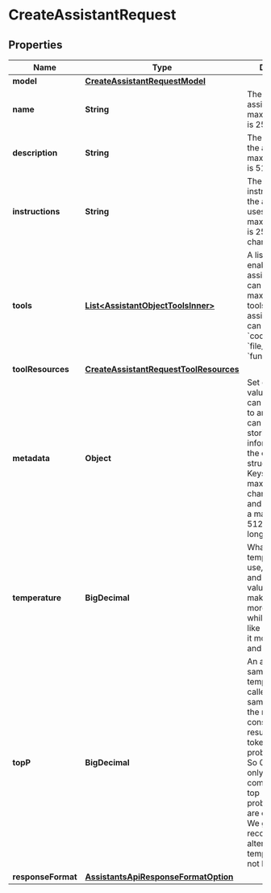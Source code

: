 

# CreateAssistantRequest


## Properties

| Name | Type | Description | Notes |
|------------ | ------------- | ------------- | -------------|
|**model** | [**CreateAssistantRequestModel**](CreateAssistantRequestModel.md) |  |  |
|**name** | **String** | The name of the assistant. The maximum length is 256 characters.  |  [optional] |
|**description** | **String** | The description of the assistant. The maximum length is 512 characters.  |  [optional] |
|**instructions** | **String** | The system instructions that the assistant uses. The maximum length is 256,000 characters.  |  [optional] |
|**tools** | [**List&lt;AssistantObjectToolsInner&gt;**](AssistantObjectToolsInner.md) | A list of tool enabled on the assistant. There can be a maximum of 128 tools per assistant. Tools can be of types &#x60;code_interpreter&#x60;, &#x60;file_search&#x60;, or &#x60;function&#x60;.  |  [optional] |
|**toolResources** | [**CreateAssistantRequestToolResources**](CreateAssistantRequestToolResources.md) |  |  [optional] |
|**metadata** | **Object** | Set of 16 key-value pairs that can be attached to an object. This can be useful for storing additional information about the object in a structured format. Keys can be a maximum of 64 characters long and values can be a maximum of 512 characters long.  |  [optional] |
|**temperature** | **BigDecimal** | What sampling temperature to use, between 0 and 2. Higher values like 0.8 will make the output more random, while lower values like 0.2 will make it more focused and deterministic.  |  [optional] |
|**topP** | **BigDecimal** | An alternative to sampling with temperature, called nucleus sampling, where the model considers the results of the tokens with top_p probability mass. So 0.1 means only the tokens comprising the top 10% probability mass are considered.  We generally recommend altering this or temperature but not both.  |  [optional] |
|**responseFormat** | [**AssistantsApiResponseFormatOption**](AssistantsApiResponseFormatOption.md) |  |  [optional] |



